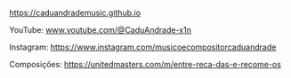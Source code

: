 https://caduandrademusic.github.io

YouTube: www.youtube.com/@CaduAndrade-x1n

Instagram: https://www.instagram.com/musicoecompositorcaduandrade 

Composições: https://unitedmasters.com/m/entre-reca-das-e-recome-os

